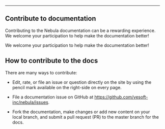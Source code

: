 
---
## Contribute to documentation
Contributing to the Nebula documentation can be a rewarding experience. We welcome your participation to help make the documentation better!

We welcome your participation to help make the documentation better!


## How to contribute to the docs
There are many ways to contribute:

 - Edit, rate, or file an issue or question directly on the site by using the pencil mark available on the right-side on every page.

 - File a documentation issue on GitHub at https://github.com/vesoft-inc/nebula/issues.

 - Fork the documentation, make changes or add new content on your local branch, and submit a pull request (PR) to the master branch for the docs.
